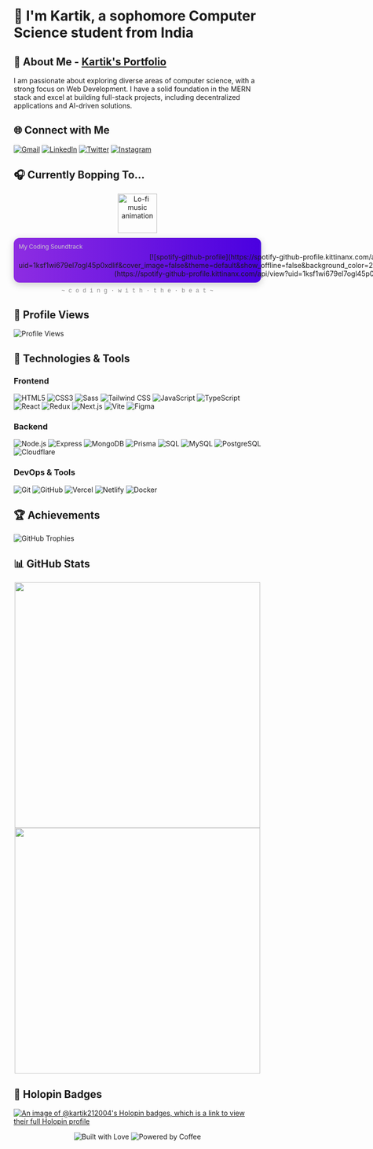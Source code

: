 # 🌟 I'm Kartik, a sophomore Computer Science student from India

## 👋 About Me - [Kartik's Portfolio](https://kartik-portfolio-vert.vercel.app/)

I am passionate about exploring diverse areas of computer science, with a strong focus on Web Development. I have a solid foundation in the MERN stack and excel at building full-stack projects, including decentralized applications and AI-driven solutions.

## 🌐 Connect with Me

[![Gmail](https://img.shields.io/badge/Gmail-D14836?style=for-the-badge&logo=gmail&logoColor=white)](mailto:kartik200421@gmail.com)
[![LinkedIn](https://img.shields.io/badge/LinkedIn-0077B5?style=for-the-badge&logo=linkedin&logoColor=white)](https://www.linkedin.com/in/kartik-bhatt-35a374251/)
[![Twitter](https://img.shields.io/badge/Twitter-1DA1F2?style=for-the-badge&logo=twitter&logoColor=white)](https://twitter.com/karrtikbhatt)
[![Instagram](https://img.shields.io/badge/Instagram-E4405F?style=for-the-badge&logo=instagram&logoColor=white)](https://www.instagram.com/karrtikbhatt/)

## 🎧 Currently Bopping To...

<div align="center">
  <img src="https://media4.giphy.com/media/v1.Y2lkPTc5MGI3NjExdXUzaDJhc3R0aDI1YnJqeGl6eDluNW53bTYwZTBvOHlhMWNlaXF5OSZlcD12MV9pbnRlcm5hbF9naWZfYnlfaWQmY3Q9cw/JVglf7QjxaZZM2tjfB/giphy.gif" width="80" alt="Lo-fi music animation" />
  
  <div style="background: linear-gradient(to right, #8e2de2, #4a00e0); padding: 10px; border-radius: 12px; margin: 10px 0; box-shadow: 0 4px 15px rgba(0, 0, 0, 0.2);">
    <p style="margin: 0; font-size: 12px; color: #ccc; text-align: left;">My Coding Soundtrack</p>
    <div style="display: flex; align-items: center; margin-top: 5px;">
     [![spotify-github-profile](https://spotify-github-profile.kittinanx.com/api/view?uid=1ksf1wi679el7ogl45p0xdlif&cover_image=false&theme=default&show_offline=false&background_color=261212&interchange=true&bar_color_cover=false)](https://spotify-github-profile.kittinanx.com/api/view?uid=1ksf1wi679el7ogl45p0xdlif&redirect=true)
    </div>
  </div>

  <p style="font-family: 'Courier New', monospace; font-size: 12px; color: #888; margin-top: 5px;">~ c o d i n g · w i t h · t h e · b e a t ~</p>
</div>

## 👀 Profile Views

![Profile Views](https://komarev.com/ghpvc/?username=kartik-212004&label=Profile%20views&color=0e75b6&style=flat)

## 🚀 Technologies & Tools

### Frontend

![HTML5](https://img.shields.io/badge/HTML5-FF5733?logo=html5&logoColor=FFFFFF)
![CSS3](https://img.shields.io/badge/CSS3-1572B6?logo=css3&logoColor=FFFFFF)
![Sass](https://img.shields.io/badge/Sass-CC6699?logo=Sass&logoColor=FFFFFF)
![Tailwind CSS](https://img.shields.io/badge/Tailwind_CSS-38B2AC?logo=tailwindcss&logoColor=FFFFFF)
![JavaScript](https://img.shields.io/badge/JavaScript-F7DF1E?logo=javascript&logoColor=000000)
![TypeScript](https://img.shields.io/badge/TypeScript-3178C6?logo=typescript&logoColor=FFFFFF)
![React](https://img.shields.io/badge/React-61DAFB?logo=react&logoColor=000000)
![Redux](https://img.shields.io/badge/Redux-764ABC?logo=redux&logoColor=FFFFFF)
![Next.js](https://img.shields.io/badge/Next.js-000000?logo=next.js&logoColor=FFFFFF)
![Vite](https://img.shields.io/badge/Vite-646CFF?logo=vite&logoColor=FFFFFF)
![Figma](https://img.shields.io/badge/Figma-F24E1E?logo=figma&logoColor=FFFFFF)

### Backend

![Node.js](https://img.shields.io/badge/Node.js-339933?logo=node.js&logoColor=FFFFFF)
![Express](https://img.shields.io/badge/Express-000000?logo=express&logoColor=FFFFFF)
![MongoDB](https://img.shields.io/badge/MongoDB-47A248?logo=mongodb&logoColor=FFFFFF)
![Prisma](https://img.shields.io/badge/Prisma-2D3748?logo=prisma&logoColor=FFFFFF)
![SQL](https://img.shields.io/badge/SQL-00758F?logo=database&logoColor=FFFFFF)
![MySQL](https://img.shields.io/badge/MySQL-00758F?logo=mysql&logoColor=FFFFFF)
![PostgreSQL](https://img.shields.io/badge/PostgreSQL-336791?logo=postgresql&logoColor=FFFFFF)
![Cloudflare](https://img.shields.io/badge/Cloudflare-FFCC00?logo=cloudflare&logoColor=000000)

### DevOps & Tools

![Git](https://img.shields.io/badge/Git-F05032?logo=git&logoColor=FFFFFF)
![GitHub](https://img.shields.io/badge/GitHub-181717?logo=github&logoColor=FFFFFF)
![Vercel](https://img.shields.io/badge/Vercel-000000?logo=vercel&logoColor=FFFFFF)
![Netlify](https://img.shields.io/badge/Netlify-00C7B8?logo=netlify&logoColor=FFFFFF)
![Docker](https://img.shields.io/badge/Docker-2496ED?logo=docker&logoColor=FFFFFF)

## 🏆 Achievements

![GitHub Trophies](https://github-profile-trophy.vercel.app/?username=kartik-212004&theme=onestar&no-frame=true&column=6&row=1)

## 📊 GitHub Stats

<div align="center">
  <img width="500" src="https://github-readme-streak-stats.herokuapp.com/?user=kartik-212004&theme=react" />
  <br/>
  <img width="500" src="https://github-readme-stats.vercel.app/api?username=kartik-212004&show_icons=true&theme=react" />
</div>

## 🚀 Holopin Badges

[![An image of @kartik212004's Holopin badges, which is a link to view their full Holopin profile](https://holopin.me/kartik212004)](https://holopin.io/@kartik212004)

<div align="center">
    <img src="https://forthebadge.com/images/badges/built-with-love.svg" alt="Built with Love"/>
    <img src="https://forthebadge.com/images/badges/powered-by-coffee.svg" alt="Powered by Coffee"/>
</div>
